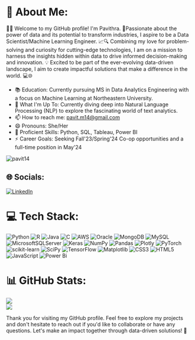 # 💫 About Me:

👩‍💻 Welcome to my GitHub profile! I'm Pavithra. 🚀Passionate about the power of data and its potential to transform industries, I aspire to be a Data Scientist/Machine Learning Engineer. 📈🔍 Combining my love for problem-solving and curiosity for cutting-edge technologies, I am on a mission to harness the insights hidden within data to drive informed decision-making and innovation. 💡 Excited to be part of the ever-evolving data-driven landscape, I aim to create impactful solutions that make a difference in the world. 💻🌐


* 📚 Education: Currently pursuing MS in Data Analytics Engineering with a focus on Machine Learning at Northeastern University.
* 🌱 What I'm Up To: Currently diving deep into Natural Language Processing (NLP) to explore the fascinating world of text analytics.
* 📫 How to reach me: pavit.m14@gmail.com
* 😄 Pronouns: She/Her
* 🔬 Proficient Skills: Python, SQL, Tableau, Power BI
* ⚡ Career Goals: Seeking Fall'23/Spring'24 Co-op opportunities and a full-time position in May'24 

<p align="left"><img src="https://komarev.com/ghpvc/?username=pavit14&label=Profile%20views&color=0e75b6&style=flat" alt="pavit14" /></p>
  
## 🌐 Socials:
[![LinkedIn](https://img.shields.io/badge/LINKEDIN-%230077B5.svg?logo=linkedin&logoColor=white)](https://www.linkedin.com/in/pavithra--m/) 

# 💻 Tech Stack:
![Python](https://img.shields.io/badge/python-3670A0?style=for-the-badge&logo=python&logoColor=ffdd54) ![R](https://img.shields.io/badge/r-%23276DC3.svg?style=for-the-badge&logo=r&logoColor=white) ![Java](https://img.shields.io/badge/java-%23ED8B00.svg?style=for-the-badge&logo=openjdk&logoColor=white) ![C](https://img.shields.io/badge/c-%2300599C.svg?style=for-the-badge&logo=c&logoColor=white) ![AWS](https://img.shields.io/badge/AWS-%23FF9900.svg?style=for-the-badge&logo=amazon-aws&logoColor=white) ![Oracle](https://img.shields.io/badge/Oracle-F80000?style=for-the-badge&logo=oracle&logoColor=white)  ![MongoDB](https://img.shields.io/badge/MongoDB-%234ea94b.svg?style=for-the-badge&logo=mongodb&logoColor=white) ![MySQL](https://img.shields.io/badge/mysql-%2300f.svg?style=for-the-badge&logo=mysql&logoColor=white) ![MicrosoftSQLServer](https://img.shields.io/badge/Microsoft%20SQL%20Sever-CC2927?style=for-the-badge&logo=microsoft%20sql%20server&logoColor=white) ![Keras](https://img.shields.io/badge/Keras-%23D00000.svg?style=for-the-badge&logo=Keras&logoColor=white) ![NumPy](https://img.shields.io/badge/numpy-%23013243.svg?style=for-the-badge&logo=numpy&logoColor=white) ![Pandas](https://img.shields.io/badge/pandas-%23150458.svg?style=for-the-badge&logo=pandas&logoColor=white) ![Plotly](https://img.shields.io/badge/Plotly-%233F4F75.svg?style=for-the-badge&logo=plotly&logoColor=white) ![PyTorch](https://img.shields.io/badge/PyTorch-%23EE4C2C.svg?style=for-the-badge&logo=PyTorch&logoColor=white) ![scikit-learn](https://img.shields.io/badge/scikit--learn-%23F7931E.svg?style=for-the-badge&logo=scikit-learn&logoColor=white) ![SciPy](https://img.shields.io/badge/SciPy-%230C55A5.svg?style=for-the-badge&logo=scipy&logoColor=%white) ![TensorFlow](https://img.shields.io/badge/TensorFlow-%23FF6F00.svg?style=for-the-badge&logo=TensorFlow&logoColor=white) ![Matplotlib](https://img.shields.io/badge/Matplotlib-%23ffffff.svg?style=for-the-badge&logo=Matplotlib&logoColor=black) ![CSS3](https://img.shields.io/badge/css3-%231572B6.svg?style=for-the-badge&logo=css3&logoColor=white) ![HTML5](https://img.shields.io/badge/html5-%23E34F26.svg?style=for-the-badge&logo=html5&logoColor=white) ![JavaScript](https://img.shields.io/badge/javascript-%23323330.svg?style=for-the-badge&logo=javascript&logoColor=%23F7DF1E) 	![Power Bi](https://img.shields.io/badge/power_bi-F2C811?style=for-the-badge&logo=powerbi&logoColor=black) 

# 📊 GitHub Stats:

![](https://github-readme-streak-stats.herokuapp.com/?user=pavit14&theme=dark&hide_border=true)<br/>
![](https://github-readme-stats.vercel.app/api/top-langs/?username=pavit14&theme=dark&hide_border=true&include_all_commits=true&count_private=true&layout=compact)

Thank you for visiting my GitHub profile. Feel free to explore my projects and don't hesitate to reach out if you'd like to collaborate or have any questions. Let's make an impact together through data-driven solutions! 🌟
